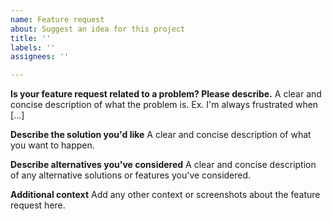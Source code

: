 ```yaml
---
name: Feature request
about: Suggest an idea for this project
title: ''
labels: ''
assignees: ''

---
```


<!-- Before reporting a feature request against software-o-o, keep the following in mind:
* this is not a place for feature requests against the distributions or the software contained within the openSUSE repositories, for that visit https://bugzilla.opensuse.org
* software-o-o is frontend to openSUSE Build Service hosted on software.opensuse.org only
-->

**Is your feature request related to a problem? Please describe.**
A clear and concise description of what the problem is. Ex. I'm always frustrated when [...]

**Describe the solution you'd like**
A clear and concise description of what you want to happen.

**Describe alternatives you've considered**
A clear and concise description of any alternative solutions or features you've considered.

**Additional context**
Add any other context or screenshots about the feature request here.
